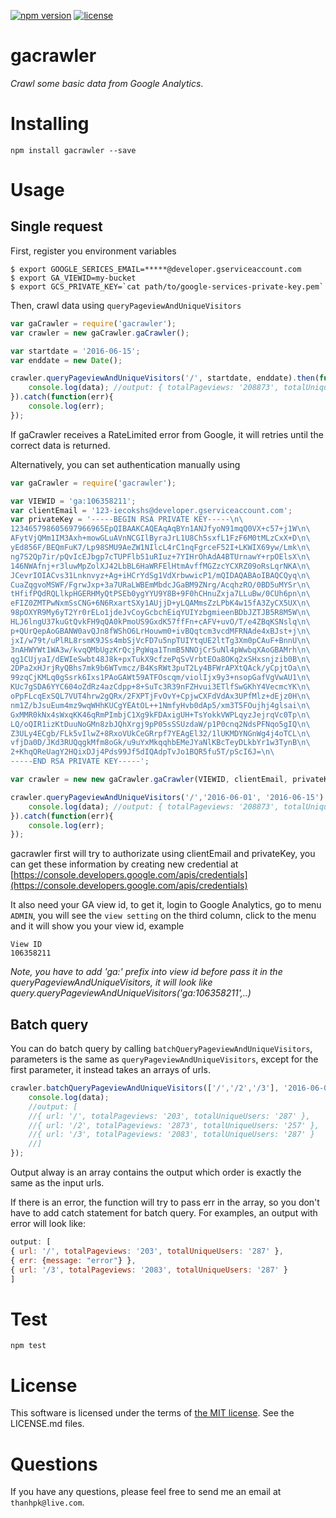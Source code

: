 [![npm version](https://badge.fury.io/js/gacrawler.svg)](https://badge.fury.io/js/gacrawler) [![license](https://img.shields.io/github/license/mashape/apistatus.svg?maxAge=2592000?style=flat-square)]()

# gacrawler
*Crawl some basic data from Google Analytics*.

# Installing
```shell
npm install gacrawler --save
```

# Usage

## Single request
First, register you environment variables
```shell
$ export GOOGLE_SERICES_EMAIL=*****@developer.gserviceaccount.com
$ export GA_VIEWID=my-bucket
$ export GCS_PRIVATE_KEY=`cat path/to/google-services-private-key.pem`
```

Then, crawl data using `queryPageviewAndUniqueVisitors`
```js
var gaCrawler = require('gacrawler');
var crawler = new gaCrawler.gaCrawler();

var startdate = '2016-06-15';
var enddate = new Date();

crawler.queryPageviewAndUniqueVisitors('/', startdate, enddate).then(function(data){
	console.log(data); //output: { totalPageviews: '208873', totalUniqueUsers: '28157' }
}).catch(function(err){
	console.log(err);
});
```

If gaCrawler receives a RateLimited error from Google, it will retries until the correct data is returned.

Alternatively, you can set authentication manually using
```js
var gaCrawler = require('gacrawler');

var VIEWID = 'ga:106358211';
var clientEmail = '123-iecokshs@developer.gserviceaccount.com';
var privateKey = '-----BEGIN RSA PRIVATE KEY-----\n\
123465798605697966965EpQIBAAKCAQEAqAqBYn1ANJfyoN91mqQ0VX+c57+j1W\n\
AFytVjQMm1IM3Axh+mowGLuAVnNCGIlByraJrL1U8Ch5sxfL1FzF6M0tMLzCxX+D\n\
yEd856F/BEQmFuK7/Lp98SMU9AeZW1NIlcL4rC1nqFgrceF52I+LKWIX69yw/Lmk\n\
ng7S2Qp7ir/pQvIcEJbgp7cTUPFlb51uRIuz+7YIHrOhAdA4BTUrnawY+rpOElsX\n\
146NWAfnj+r3luwMpZolXJ42LbBL6HaWRFElHtmAvffMGZzcYCXRZ09oRsLqrNKA\n\
JCevrIOIACvs31Lnknvyz+Ag+iHCrYdSg1VdXrbwwicP1/mQIDAQABAoIBAQCQyq\n\
CuaZqgvoMSWF/FgrwJxp+3a7URaLWBEmMbdcJGaBM9ZNrg/AcqhzRO/0BD5uMYSr\n\
tHfifPQdRQLlkpHGERHMyQtPSEb0ygYYU9Y8B+9F0hCHnuZxja7LLuBw/0CUh6pn\n\
eFIZ0ZMTPwNxmSsCNG+6N6RxartSXy1AUjjD+yLQAMmsZzLPbK4w15fA3ZyCX5UX\n\
98pOXYR9My6yT2Yr0rELo1jdeJvCoyGcbchEiqYUIYzbgmieenBDbJZTJB5R8M5W\n\
HLJ6lngU37kuGtQvkFH9qQA0kPmoUS9GxdK57ffFn+cAFV+uvO/T/e4ZBqKSNslq\n\
p+QUrQepAoGBANW0avQJn8fWShO6LrHouwm0+ivBQqtcm3vcdMFRNAde4xBJst+j\n\
jxI/w79t/uPlRL8rsmK9JSs4mbSjVcFD7u5npTUIYtqUE2ltTg3Xm0pCAuF+BnnU\n\
3nAHWYWt1WA3w/kvqQMbUgzKrQcjPgWqa1TnmB5NNOjCr5uNl4pWwbqXAoGBAMrh\n\
qg1CUjyaI/dEWIeSwbt48J8k+pxTukX9cfzePqSvVrbtEOa8OKq2xSHxsnjzib0B\n\
2DPa2xHJrjRyQBhs7mk9b6WTvmcz/B4KsRWt3puT2Ly4BFWrAPXtQAck/yCpjtOa\n\
99zqCjKMLq0gSsrk6Ixs1PAoGAWt59ATFOscqm/violIjx9y3+nsopGafVgVwAU1\n\
KUc7gSDA6YYC604oZdRz4azCdpp+8+SuTc3R39nFZHvui3ETlfSwGKhY4VecmcYK\n\
oPpFLcqExSQL7VUT4hrw2gQRx/2FXPTjFvOvY+CpjwCXFdVdAx3UPfMlz+dEjz0H\n\
nm1Z/bJsuEum4mz9wqWHhKUCgYEAtOL++1NmfyHvb0dAp5/xm3T5FOujhj4glsai\n\
GxMMR0kNx4sWxqKK46qRmPImbjC1Xg9kFDAxigUH+TsYokkVWPLqyzJejrqVc0Tp\n\
LQ/oQIR1izKtDuuNoGMn8zbJQhXrgj9pP05sSSUzdaW/p1P0cnq2NdsPFNqo5gIQ\n\
Z3ULy4ECgb/FLk5vIlwZ+8RxoVUkCeGRrpf7YEAgEl32/1lUKMDYNGnWg4j4oTCL\n\
vfjDa0D/JKd3RUQqgkMfm8oGk/u9uYxMkqqhbEMeJYaNlKBcTeyDLkbYr1w3TynB\n\
2+KhqQReUagY2HQixDJj4Pds99Jf5dIQAdpTvJo1BQR5fu5T/pScI6J=\n\
-----END RSA PRIVATE KEY-----';

var crawler = new new gaCrawler.gaCrawler(VIEWID, clientEmail, privateKey);

crawler.queryPageviewAndUniqueVisitors('/','2016-06-01', '2016-06-15').then(function(data){
	console.log(data); //output: { totalPageviews: '208873', totalUniqueUsers: '28157' }
}).catch(function(err){
	console.log(err);
});
```

gacrawler first will try to authorizate using clientEmail and privateKey,
you can get these information by creating new credential at
[https://console.developers.google.com/apis/credentials](https://console.developers.google.com/apis/credentials)

It also need your GA view id, to get it, login to Google Analytics,
go to menu `ADMIN`, you will see the `view setting` on the third column, 
click to the menu and it will show you your view id, example 
```
View ID
106358211
```
*Note, you have to add 'ga:' prefix into view id before pass it in the 
queryPageviewAndUniqueVisitors, it will look like query.queryPageviewAndUniqueVisitors('ga:106358211',..)*

## Batch query
You can do batch query by calling `batchQueryPageviewAndUniqueVisitors`, parameters is the same as 
`queryPageviewAndUniqueVisitors`, except for the first parameter, it instead takes an arrays of urls. 
```js
crawler.batchQueryPageviewAndUniqueVisitors(['/','/2','/3'], '2016-06-01', '2016-06-15').then(function(data){
	console.log(data); 
	//output: [
	//{ url: '/', totalPageviews: '203', totalUniqueUsers: '287' },
	//{ url: '/2', totalPageviews: '2873', totalUniqueUsers: '257' },
	//{ url: '/3', totalPageviews: '2083', totalUniqueUsers: '287' }
	//]
});
```

Output alway is an array contains the output which order is exactly the 
same as the input urls. 

If there is an error, the function will try to pass err in the array, so
 you don't have to add catch statement for batch query. For examples, an 
 output with error will look like:

```javascript
output: [
{ url: '/', totalPageviews: '203', totalUniqueUsers: '287' },
{ err: {message: "error"} },
{ url: '/3', totalPageviews: '2083', totalUniqueUsers: '287' }
]
```

# Test

```
npm test
```

# License

This software is licensed under the terms of [the MIT license](https://opensource.org/licenses/mit-license.php). See the LICENSE.md files.

# Questions

If you have any questions, please feel free to send me an email at `thanhpk@live.com`.
